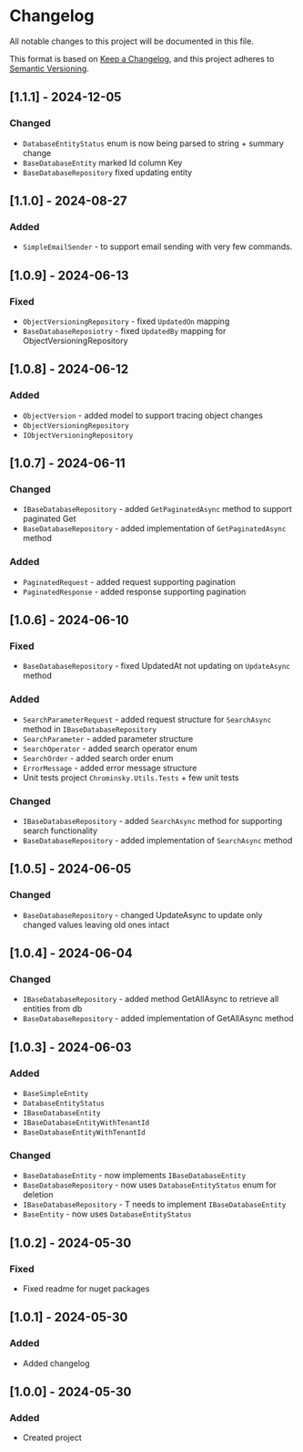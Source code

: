 # Changelog

All notable changes to this project will be documented in this file.

This format is based on [Keep a Changelog](https://keepachangelog.com/en/1.0.0/), and this project adheres
to [Semantic Versioning](https://semver.org/spec/v2.0.0.html).
## [1.1.1] - 2024-12-05
### Changed
- `DatabaseEntityStatus` enum is now being parsed to string + summary change
- `BaseDatabaseEntity` marked Id column Key
- `BaseDatabaseRepository` fixed updating entity

## [1.1.0] - 2024-08-27
### Added
- `SimpleEmailSender` - to support email sending with very few commands.

## [1.0.9] - 2024-06-13
### Fixed
- `ObjectVersioningRepository` - fixed `UpdatedOn` mapping
- `BaseDatabaseReposiotry` - fixed `UpdatedBy` mapping for ObjectVersioningRepository

## [1.0.8] - 2024-06-12
### Added
- `ObjectVersion` - added model to support tracing object changes
- `ObjectVersioningRepository`
- `IObjectVersioningRepository`

## [1.0.7] - 2024-06-11
### Changed
- `IBaseDatabaseRepository` - added `GetPaginatedAsync` method to support paginated Get
- `BaseDatabaseRepository` - added implementation of `GetPaginatedAsync` method

### Added
- `PaginatedRequest` - added request supporting pagination
- `PaginatedResponse` - added response supporting pagination

## [1.0.6] - 2024-06-10
### Fixed
- `BaseDatabaseRepository` - fixed UpdatedAt not updating on `UpdateAsync` method

### Added
- `SearchParameterRequest` - added request structure for `SearchAsync` method in `IBaseDatabaseRepository`
- `SearchParameter` - added parameter structure
- `SearchOperator` - added search operator enum
- `SearchOrder` - added search order enum
- `ErrorMessage` - added error message structure
- Unit tests project `Chrominsky.Utils.Tests` + few unit tests

### Changed
- `IBaseDatabaseRepository` - added `SearchAsync` method for supporting search functionality
- `BaseDatabaseRepository` - added implementation of `SearchAsync` method

## [1.0.5] - 2024-06-05
### Changed
- `BaseDatabaseRepository` - changed UpdateAsync to update only changed values leaving old ones intact 

## [1.0.4] - 2024-06-04
### Changed
- `IBaseDatabaseRepository` - added method GetAllAsync to retrieve all entities from db
- `BaseDatabaseRepository` - added implementation of GetAllAsync method

## [1.0.3] - 2024-06-03
### Added
- `BaseSimpleEntity`
- `DatabaseEntityStatus`
- `IBaseDatabaseEntity`
- `IBaseDatabaseEntityWithTenantId`
- `BaseDatabaseEntityWithTenantId`

### Changed
- `BaseDatabaseEntity` - now implements `IBaseDatabaseEntity`
- `BaseDatabaseRepository` - now uses `DatabaseEntityStatus` enum for deletion
- `IBaseDatabaseRepository` - T needs to implement `IBaseDatabaseEntity`
- `BaseEntity` - now uses `DatabaseEntityStatus`

## [1.0.2] - 2024-05-30
### Fixed
- Fixed readme for nuget packages

## [1.0.1] - 2024-05-30
### Added
- Added changelog

## [1.0.0] - 2024-05-30
### Added
- Created project